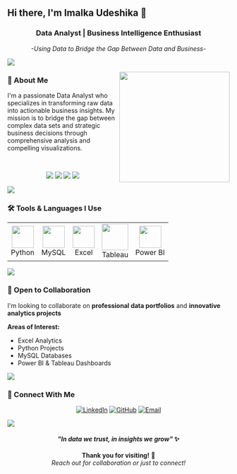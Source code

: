 

## Hi there, I'm Imalka Udeshika 👋

<div align="center">

### Data Analyst | Business Intelligence Enthusiast

 *-Using Data to Bridge the Gap Between Data and Business-*

</div>

<img src="https://user-images.githubusercontent.com/73097560/115834477-dbab4500-a447-11eb-908a-139a6edaec5c.gif">


<picture> <img align="right" src="https://github.com/7oSkaaa/7oSkaaa/blob/main/Images/Right_Side.gif?raw=true" width = 250px></picture>

### 💼 About Me

I'm a passionate Data Analyst who specializes in transforming raw data into actionable business insights. My mission is to bridge the gap between complex data sets and strategic business decisions through comprehensive analysis and compelling visualizations.

 <br> 
 <p align="center">
<img src="https://img.shields.io/badge/Age-24-blue" />
  <img src="https://img.shields.io/badge/Focus-Data%20Analyst-blue" />
  <img src="https://img.shields.io/badge/Lives-Sri%20Lanka-blue" />
  <img src="https://img.shields.io/badge/Languages-English%20%26%20Sinhala-blue" />
</p>
<img src="https://user-images.githubusercontent.com/73097560/115834477-dbab4500-a447-11eb-908a-139a6edaec5c.gif">

### 🛠️ Tools & Languages I Use

<table>
  <tr>
    <td align="center">
      <img src="https://cdn.jsdelivr.net/gh/devicons/devicon/icons/python/python-original.svg" width="50" /> <br>Python
    </td>
    <td align="center">
      <img src="https://cdn.jsdelivr.net/gh/devicons/devicon/icons/mysql/mysql-original.svg" width="50" /> <br>MySQL
    </td>
    <td align="center">
      <img src="https://upload.wikimedia.org/wikipedia/commons/e/e3/Microsoft_Office_Excel_%282019%E2%80%932025%29.svg" width="50" /> <br>Excel
    </td>
    <td align="center">
      <img src="https://logos-world.net/wp-content/uploads/2021/10/Tableau-Logo.png" width="60" /> <br>Tableau
    </td>
    <td align="center">
      <img src="https://upload.wikimedia.org/wikipedia/commons/c/cf/New_Power_BI_Logo.svg" width="50" /> <br>Power BI
    </td>
  </tr>
</table>

<img src="https://user-images.githubusercontent.com/73097560/115834477-dbab4500-a447-11eb-908a-139a6edaec5c.gif">


### 🤝 Open to Collaboration

I'm looking to collaborate on **professional data portfolios** and **innovative analytics projects**

**Areas of Interest:**
- Excel Analytics
- Python Projects
- MySQL Databases 
- Power BI & Tableau Dashboards

<img src="https://user-images.githubusercontent.com/73097560/115834477-dbab4500-a447-11eb-908a-139a6edaec5c.gif">

### 📲 Connect With Me

<div align="center">

[![LinkedIn](https://img.shields.io/badge/LinkedIn-0077B5?style=for-the-badge&logo=linkedin&logoColor=white)](https://www.linkedin.com/in/imalkaudeshika)
[![GitHub](https://img.shields.io/badge/GitHub-100000?style=for-the-badge&logo=github&logoColor=white)](https://github.com/Imalka-udeshika)
[![Email](https://img.shields.io/badge/Email-D14836?style=for-the-badge&logo=gmail&logoColor=white)](mailto:imalkaudeshika2@gmail.com)

</div>

<img src="https://user-images.githubusercontent.com/73097560/115834477-dbab4500-a447-11eb-908a-139a6edaec5c.gif">

<div align="center">

#### *"In data we trust, in insights we grow"* ✨
<p align="center">
  <b>Thank you for visiting!</b> 🌟 <br>
  <i>Reach out for collaboration or just to connect!</i>
</p>

</div>







